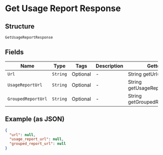
# Get Usage Report Response

## Structure

`GetUsageReportResponse`

## Fields

| Name | Type | Tags | Description | Getter | Setter |
|  --- | --- | --- | --- | --- | --- |
| `Url` | `String` | Optional | - | String getUrl() | setUrl(String url) |
| `UsageReportUrl` | `String` | Optional | - | String getUsageReportUrl() | setUsageReportUrl(String usageReportUrl) |
| `GroupedReportUrl` | `String` | Optional | - | String getGroupedReportUrl() | setGroupedReportUrl(String groupedReportUrl) |

## Example (as JSON)

```json
{
  "url": null,
  "usage_report_url": null,
  "grouped_report_url": null
}
```

